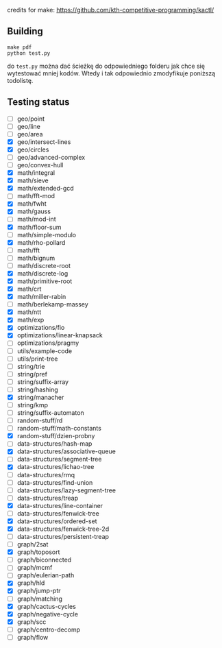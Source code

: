 credits for make: https://github.com/kth-competitive-programming/kactl/

## Building

```
make pdf
python test.py
```
do `test.py` można dać ścieżkę do odpowiedniego folderu jak chce się wytestować mniej kodów.
Wtedy i tak odpowiednio zmodyfikuje poniższą todolistę.

## Testing status
- [ ] geo/point
- [ ] geo/line
- [ ] geo/area
- [x] geo/intersect-lines
- [x] geo/circles
- [ ] geo/advanced-complex
- [ ] geo/convex-hull
- [x] math/integral
- [x] math/sieve
- [x] math/extended-gcd
- [ ] math/fft-mod
- [x] math/fwht
- [x] math/gauss
- [ ] math/mod-int
- [x] math/floor-sum
- [ ] math/simple-modulo
- [x] math/rho-pollard
- [ ] math/fft
- [ ] math/bignum
- [ ] math/discrete-root
- [x] math/discrete-log
- [x] math/primitive-root
- [x] math/crt
- [x] math/miller-rabin
- [ ] math/berlekamp-massey
- [x] math/ntt
- [x] math/exp
- [x] optimizations/fio
- [x] optimizations/linear-knapsack
- [ ] optimizations/pragmy
- [ ] utils/example-code
- [ ] utils/print-tree
- [ ] string/trie
- [ ] string/pref
- [ ] string/suffix-array
- [ ] string/hashing
- [x] string/manacher
- [ ] string/kmp
- [ ] string/suffix-automaton
- [ ] random-stuff/rd
- [ ] random-stuff/math-constants
- [x] random-stuff/dzien-probny
- [ ] data-structures/hash-map
- [x] data-structures/associative-queue
- [ ] data-structures/segment-tree
- [x] data-structures/lichao-tree
- [ ] data-structures/rmq
- [ ] data-structures/find-union
- [ ] data-structures/lazy-segment-tree
- [ ] data-structures/treap
- [x] data-structures/line-container
- [ ] data-structures/fenwick-tree
- [x] data-structures/ordered-set
- [x] data-structures/fenwick-tree-2d
- [ ] data-structures/persistent-treap
- [ ] graph/2sat
- [x] graph/toposort
- [ ] graph/biconnected
- [ ] graph/mcmf
- [ ] graph/eulerian-path
- [x] graph/hld
- [x] graph/jump-ptr
- [ ] graph/matching
- [x] graph/cactus-cycles
- [x] graph/negative-cycle
- [x] graph/scc
- [ ] graph/centro-decomp
- [ ] graph/flow